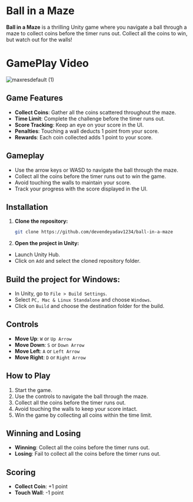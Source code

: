 # Ball in a Maze

**Ball in a Maze** is a thrilling Unity game where you navigate a ball through a maze to collect coins before the timer runs out. Collect all the coins to win, but watch out for the walls!

# GamePlay Video
![maxresdefault (1)](https://github.com/user-attachments/assets/2525897d-8c5e-4be1-b610-2baac0b688d5)



## Game Features

- **Collect Coins**: Gather all the coins scattered throughout the maze.
- **Time Limit**: Complete the challenge before the timer runs out.
- **Score Tracking**: Keep an eye on your score in the UI.
- **Penalties**: Touching a wall deducts 1 point from your score.
- **Rewards**: Each coin collected adds 1 point to your score.

## Gameplay

- Use the arrow keys or WASD to navigate the ball through the maze.
- Collect all the coins before the timer runs out to win the game.
- Avoid touching the walls to maintain your score.
- Track your progress with the score displayed in the UI.

## Installation

1. **Clone the repository:**
   ```bash
   git clone https://github.com/devendeyadav1234/ball-in-a-maze
   ```
2. **Open the project in Unity:**

- Launch Unity Hub.
- Click on `Add` and select the cloned repository folder.

## Build the project for Windows:

- In Unity, go to `File > Build Settings`.
- Select `PC, Mac & Linux Standalone` and choose `Windows`.
- Click on `Build` and choose the destination folder for the build.

## Controls

- **Move Up**: `W` or `Up Arrow`
- **Move Down**: `S` or `Down Arrow`
- **Move Left**: `A` or `Left Arrow`
- **Move Right**: `D` or `Right Arrow`

## How to Play

1. Start the game.
2. Use the controls to navigate the ball through the maze.
3. Collect all the coins before the timer runs out.
4. Avoid touching the walls to keep your score intact.
5. Win the game by collecting all coins within the time limit.

## Winning and Losing

- **Winning**: Collect all the coins before the timer runs out.
- **Losing**: Fail to collect all the coins before the timer runs out.

## Scoring

- **Collect Coin**: +1 point
- **Touch Wall**: -1 point

